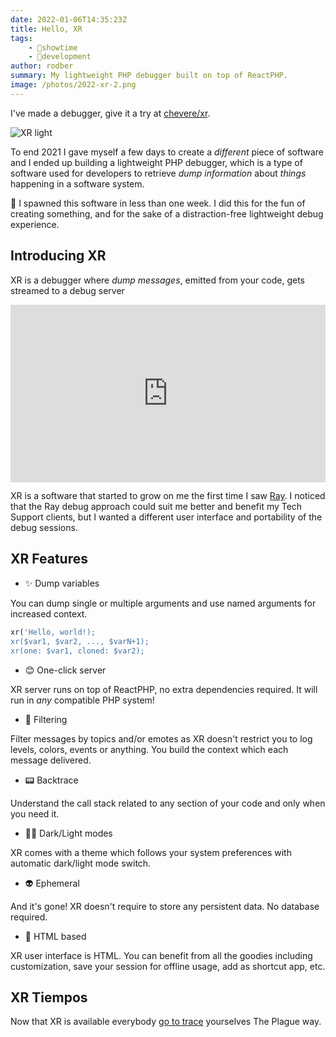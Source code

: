 ```yaml
---
date: 2022-01-06T14:35:23Z
title: Hello, XR
tags:
    - 🤯showtime
    - 🔬development
author: rodber
summary: My lightweight PHP debugger built on top of ReactPHP.
image: /photos/2022-xr-2.png
---
```


I've made a debugger, give it a try at [chevere/xr](https://github.com/chevere/xr).

![XR light](/photos/2022-xr-light-2.png)

To end 2021 I gave myself a few days to create a *different* piece of software and I ended up building a lightweight PHP debugger, which is a type of software used for developers to retrieve *dump information* about *things* happening in a software system.

🦄 I spawned this software in less than one week. I did this for the fun of creating something, and for the sake of a distraction-free lightweight debug experience.

## Introducing XR

XR is a debugger where *dump messages*, emitted from your code,  gets streamed to a debug server

<div style="padding:56.25% 0 0 0;position:relative;"><iframe src="https://player.vimeo.com/video/662391948?h=c645f5cc9a&amp;badge=0&amp;autopause=0&amp;player_id=0&amp;app_id=58479" frameborder="0" allow="autoplay; fullscreen; picture-in-picture" allowfullscreen style="position:absolute;top:0;left:0;width:100%;height:100%;" title="XR Debugger chevere/xr"></iframe></div><script src="https://player.vimeo.com/api/player.js"></script>

XR is a software that started to grow on me the first time I saw [Ray](https://github.com/spatie/ray). I noticed that the Ray debug approach could suit me better and benefit my Tech Support clients, but I wanted a different user interface and portability of the debug sessions.

## XR Features

* ✨ Dump variables

You can dump single or multiple arguments and use named arguments for increased context.

```php
xr('Hello, world!);
xr($var1, $var2, ..., $varN+1);
xr(one: $var1, cloned: $var2);
```

* 😊 One-click server

XR server runs on top of ReactPHP, no extra dependencies required. It will run in *any* compatible PHP system!

* 👻 Filtering

Filter messages by topics and/or emotes as XR doesn't restrict you to log levels, colors, events or anything. You build the context which each message delivered.

* 📟 Backtrace

Understand the call stack related to any section of your code and only when you need it.

* 🌚🌝 Dark/Light modes

XR comes with a theme which follows your system preferences with automatic dark/light mode switch.

* 👽 Ephemeral

And it's gone! XR doesn't require to store any persistent data. No database required.

* 🍒 HTML based

XR user interface is HTML. You can benefit from all the goodies including customization, save your session for offline usage, add as shortcut app, etc.

## XR Tiempos

Now that XR is available everybody [go to trace](https://youtu.be/LkqKFamTkME?t=22) yourselves The Plague way.
